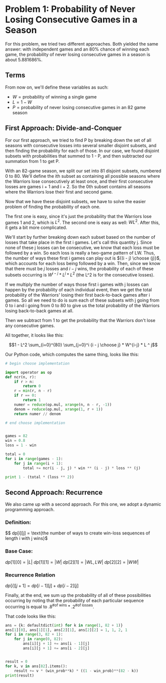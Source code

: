 # Problem 1: Probability of Never Losing Consecutive Games in a Season

For this problem, we tried two different approaches. Both yielded the same answer: with independent games and an 80% chance of winning each game, the probability of never losing consecutive games in a season is about 5.881686%.

## Terms

From now on, we'll define these variables as such:
* $W = \text{probability of winning a single game}$
* $L = 1 - W$
* $P = \text{probability of never losing consecutive games in an 82 game season}$

## First Approach: Divide-and-Conquer

For our first approach, we tried to find P by breaking down the set of all seasons with consecutive losses into several smaller disjoint subsets, and then finding the probability for each of those. In our case, we found disjoint subsets with probabilities that summed to 1 - P, and then subtracted our summation from 1 to get P.

With an 82-game season, we split our set into 81 disjoint subsets, numbered 0 to 80. We'll define the ith subset as containing all possible seasons where the Warriors lose consecutively at least once, and their first consecutive losses are games i + 1 and i + 2. So the 0th subset contains all seasons where the Warriors lose their first and second game.

Now that we have these disjoint subsets, we have to solve the easier problem of finding the probability of each one.

The first one is easy, since it's just the probability that the Warriors lose games 1 and 2, which is $L^2$. The second one is easy as well: $WL^2$. After this, it gets a bit more complicated.

We'll start by further breaking down each subset based on the number of losses that take place in the first i games. Let's call this quantity j. Since none of these j losses can be consecutive, we know that each loss must be followed by a win. So each loss is really a two-game pattern of LW. Thus, the number of ways these first i games can play out is ${(i - j) \choose (j)}$, which accounts for each loss being followed by a win. Then, since we know that there must be $j$ losses and $i - j$ wins, the probability of each of these subsets occurring is $W^{i-j} * L^j * L^2$ (the L^2 is for the consecutive losses).

If we multiply the number of ways those first i games with j losses can happen by the probability of each individual event, then we get the total probability of the Warriors' losing their first back-to-back games after i games. So all we need to do is sum each of these subsets with j going from 0 to i and i going from 0 to 80 to give us the total probability of the Warriors losing back-to-back games at all.

Then we subtract from 1 to get the probability that the Warriors don't lose any consecutive games.

All together, it looks like this:

$$1 - L^2 \sum_{i=0}^{80} \sum_{j=0}^i {i - j \choose j} * W^{i-j} * L ^ j$$

Our Python code, which computes the same thing, looks like this:

```python
# begin choose implementation

import operator as op
def ncr(n, r):
    if r > n:
        return 0
    r = min(r, n - r)
    if r == 0:
        return 1
    numer = reduce(op.mul, xrange(n, n - r, -1))
    denom = reduce(op.mul, xrange(1, r + 1))
    return numer // denom

# end choose implementation


games = 82
win = 0.8
loss = 1 - win

total = 0
for i in range(games - 1):
    for j in range(i + 1):
        total += ncr(i - j, j) * win ** (i - j) * loss ** (j)

print 1 - (total * (loss ** 2))
```

## Second Approach: Recurrence
We also came up with a second approach.
For this one, we adopt a dynamic programming approach.
### Definition:
$$ dp[i][j] = \text{the number of ways to create win-loss sequences of length i with j wins}$
### Base Case:
$dp[1][0] = |{L}|$
$dp[1][1] = |{W}|$
$dp[2][1] = |{WL, LW}|$
$dp[2][2] = |{WW}|$
### Recurrence Relation
$dp[i][j + 1] = dp[i-1][j] + dp[i-2][j]$

Finally, at the end, we sum up the probability of all of these possibilities occurring by noting that the probability of each particular sequence occurring is equal to $.8^{\text{\# of wins}}*.2^{\text{\# of losses}}$.

That code looks like this:
```python
ans = {k: defaultdict(int) for k in range(1, 82 + 1)}
ans[1][0], ans[1][1], ans[2][1], ans[2][2] = 1, 1, 2, 1
for i in range(3, 82 + 1):
    for j in range(0, 82):
        ans[i][j + 1] += ans[i - 1][j]
        ans[i][j + 1] += ans[i - 2][j]


result = 0
for k, v in ans[82].items():
    result += v * (win_prob**k) * ((1 - win_prob)**(82 - k))
print(result)
```
